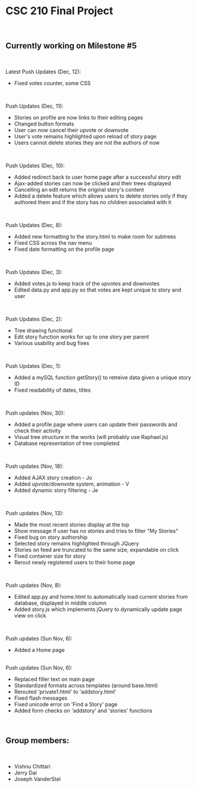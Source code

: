 <h1>CSC 210 Final Project</h1>
<br>
<h2>Currently working on Milestone #5</h2>
<br>

Latest Push Updates (Dec, 12):
<br>
<ul>
<li>Fixed votes counter, some CSS</li>
</ul>
<br>

Push Updates (Dec, 11):
<br>
<ul>
<li>Stories on profile are now links to their editing pages</li>
<li>Changed button formats</li>
<li>User can now cancel their upvote or downvote</li>
<li>User's vote remains highlighted upon reload of story page</li> 
<li>Users cannot delete stories they are not the authors of now</li>
</ul>
<br>

Push Updates (Dec, 10):
<br>
<ul>
<li>Added redirect back to user home page after a successful story edit</li>
<li>Ajax-added stories can now be clicked and their trees displayed</li>
<li>Cancelling an edit returns the original story's content</li>
<li>Added a delete feature which allows users to delete stories only if they authored them and if the story has no children associated with it</li>
</ul>
<br>

Push Updates (Dec, 8):
<br>
<ul>
<li> Added new formatting to the story.html to make room for subtrees </li>
<li> Fixed CSS across the nav menu </li>
<li> Fixed date formatting on the profile page </li>
</ul>
</br>

Push Updates (Dec, 3):
<br>
<ul>
<li> Added votes.js to keep track of the upvotes and downvotes </li>
<li> Edited data.py and app.py so that votes are kept unique to story and user </li>
</ul>
<br>

Push Updates (Dec, 2):
<br>
<ul>
<li>Tree drawing functional</li>
<li>Edit story function works for up to one story per parent</li>
<li>Various usability and bug fixes</li>
</ul>
<br>

Push Updates (Dec, 1):
<br>
<ul>
<li>Added a mySQL function getStory() to retreive data given a unique story ID</li>
<li>Fixed readability of dates, titles</li>
</ul>
<br>

Push updates (Nov, 30):
<br>
<ul>
<li>Added a profile page where users can update their passwords and check their activity</li>
<li>Visual tree structure in the works (will probably use Raphael.js)</li>
<li>Database representation of tree completed</li>
</ul>
<br>

Push updates (Nov, 18):
<br>
<ul>
<li>Added AJAX story creation - Jo</li>
<li>Added upvote/downvote system, animation - V</li>
<li>Added dynamic story filtering - Je</li>
</ul>
<br>

Push updates (Nov, 13):
<br>
<ul>
<li>Made the most recent stories display at the top</li>
<li>Show message if user has no stories and tries to filter "My Stories"</li>
<li>Fixed bug on story authorship</li>
<li>Selected story remains highlighted through JQuery</li>
<li>Stories on feed are truncated to the same size, expandable on click</li>
<li>Fixed container size for story</li>
<li>Rerout newly registered users to their home page</li>
</ul>
<br>

Push updates (Nov, 8):
<br>
<ul>
<li>Edited app.py and home.html to automatically load current stories from database, displayed in middle column</li>
<li>Added story.js which implements jQuery to dynamically update page view on click</li>

</ul>
<br>

Push updates (Sun Nov, 6):
<br>
<ul>
	<li>Added a Home page</li>
</ul>
<br>
Push updates (Sun Nov, 6):
<br>
<ul>
	<li>Replaced filler text on main page</li>
	<li>Standardized formats across templates (around base.html)</li>
	<li>Rerouted 'private1.html' to 'addstory.html'</li>
	<li>Fixed flash messages</li>
	<li>Fixed unicode error on 'Find a Story' page</li>
	<li>Added form checks on 'addstory' and 'stories' functions</li>
</ul>
<br>
<h2>Group members:</h2>
<br>
<ul>
	<li>Vishnu Chittari</li>
	<li>Jerry Dai</li>
	<li>Joseph VanderStel</li>
</ul>


